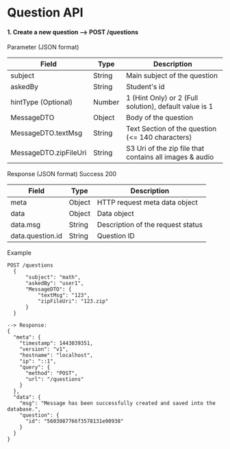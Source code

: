 # Question API


#### 1. Create a new question --> POST /questions
Parameter (JSON format)

| Field  | Type  | Description  |
|---|---|---|
| subject  | String  | Main subject of the question  |
| askedBy | String | Student's id |
| hintType (Optional)| Number | 1 (Hint Only) or 2 (Full solution), default value is 1 |
| MessageDTO | Object | Body of the question |
| MessageDTO.textMsg | String | Text Section of the question (<= 140 characters) |
| MessageDTO.zipFileUri | String | S3 Uri of the zip file that contains all images & audio |


Response (JSON format)
Success 200

| Field  | Type  | Description  |
|---|---|---|
| meta  | Object  | HTTP request meta data object  |
| data | Object | Data object |
| data.msg | String | Description of the request status |
| data.question.id | String | Question ID |

Example
```
POST /questions
  {
      "subject": "math",
      "askedBy": "user1",
      "MessageDTO": {
          "textMsg": "123",
          "zipFileUri": "123.zip"
      }
  }

--> Response:
{
  "meta": {
    "timestamp": 1443039351,
    "version": "v1",
    "hostname": "localhost",
    "ip": "::1",
    "query": {
      "method": "POST",
      "url": "/questions"
    }
  },
  "data": {
    "msg": "Message has been successfully created and saved into the database.",
    "question": {
      "id": "5603087766f3578131e90938"
    }
  }
}
```
